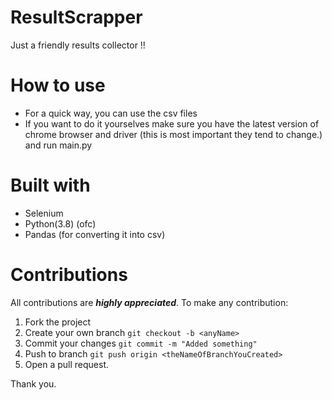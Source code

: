 # ResultScrapper
Just a friendly results collector !!

# How to use
- For a quick way, you can use the csv files
- If you want to do it yourselves make sure you have the latest version of chrome browser and driver (this is most important  they tend to change.) and run main.py

# Built with
- Selenium
- Python(3.8) (ofc)
- Pandas (for converting it into csv)

 # Contributions
 
 All contributions are ***highly appreciated***. To make any contribution:
 
 1. Fork the project
 2. Create your own branch `git checkout -b <anyName>`
 3. Commit your changes `git commit -m "Added something"`
 4. Push to branch `git push origin <theNameOfBranchYouCreated>`
 5. Open a pull request.
 
 Thank you.
